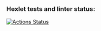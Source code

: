 ### Hexlet tests and linter status:
[![Actions Status](https://github.com/gexsay/python-project-50/workflows/hexlet-check/badge.svg)](https://github.com/gexsay/python-project-50/actions)